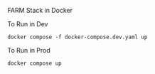 FARM Stack in Docker

To Run in Dev
```
docker compose -f docker-compose.dev.yaml up
```

To Run in Prod
```
docker compose up
```